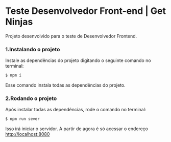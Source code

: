 # Teste Desenvolvedor Front-end | Get Ninjas

Projeto desenvolvido para o teste de Desenvolvedor Frontend.

### 1.Instalando o projeto


Instale as dependências do projeto digitando o seguinte comando no terminal:

```sh
$ npm i
```

Esse comando instala todas as dependências do projeto.

### 2.Rodando o projeto

Após instalar todas as dependências, rode o comando no terminal:

```sh
$ npm run sever
```

Isso irá iniciar o servidor. A partir de agora é só acessar o endereço [http://localhost:8080](http://localhost:8080)

